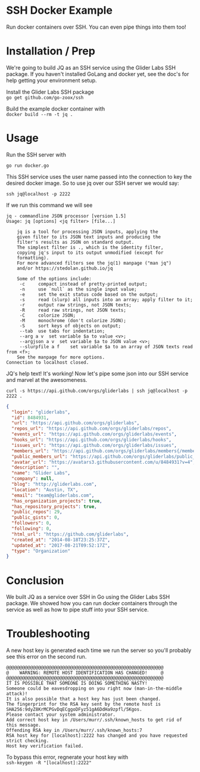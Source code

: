 # SSH Docker Example
Run docker containers over SSH.  You can even pipe things into them too!

# Installation / Prep
We're going to build JQ as an SSH service using the Glider Labs SSH package.  If you haven't installed GoLang and docker yet, see the doc's for help getting your environment setup.

Install the Glider Labs SSH package  
`go get github.com/go-zoox/ssh`

Build the example docker container with  
`docker build --rm -t jq .` 

# Usage
Run the SSH server with

`go run docker.go`  

This SSH service uses the user name passed into the connection to key the desired docker image.  So to use jq over our SSH server we would say:

`ssh jq@localhost -p 2222`  

If we run this command we will see

```
jq - commandline JSON processor [version 1.5]
Usage: jq [options] <jq filter> [file...]

	jq is a tool for processing JSON inputs, applying the
	given filter to its JSON text inputs and producing the
	filter's results as JSON on standard output.
	The simplest filter is ., which is the identity filter,
	copying jq's input to its output unmodified (except for
	formatting).
	For more advanced filters see the jq(1) manpage ("man jq")
	and/or https://stedolan.github.io/jq

	Some of the options include:
	 -c		compact instead of pretty-printed output;
	 -n		use `null` as the single input value;
	 -e		set the exit status code based on the output;
	 -s		read (slurp) all inputs into an array; apply filter to it;
	 -r		output raw strings, not JSON texts;
	 -R		read raw strings, not JSON texts;
	 -C		colorize JSON;
	 -M		monochrome (don't colorize JSON);
	 -S		sort keys of objects on output;
	 --tab	use tabs for indentation;
	 --arg a v	set variable $a to value <v>;
	 --argjson a v	set variable $a to JSON value <v>;
	 --slurpfile a f	set variable $a to an array of JSON texts read from <f>;
	See the manpage for more options.
Connection to localhost closed.
```

JQ's help text!  It's working!  Now let's pipe some json into our SSH service and marvel at the awesomeness.

`curl -s https://api.github.com/orgs/gliderlabs | ssh jq@localhost -p 2222 .`

```json
{
  "login": "gliderlabs",
  "id": 8484931,
  "url": "https://api.github.com/orgs/gliderlabs",
  "repos_url": "https://api.github.com/orgs/gliderlabs/repos",
  "events_url": "https://api.github.com/orgs/gliderlabs/events",
  "hooks_url": "https://api.github.com/orgs/gliderlabs/hooks",
  "issues_url": "https://api.github.com/orgs/gliderlabs/issues",
  "members_url": "https://api.github.com/orgs/gliderlabs/members{/member}",
  "public_members_url": "https://api.github.com/orgs/gliderlabs/public_members{/member}",
  "avatar_url": "https://avatars3.githubusercontent.com/u/8484931?v=4",
  "description": "",
  "name": "Glider Labs",
  "company": null,
  "blog": "http://gliderlabs.com",
  "location": "Austin, TX",
  "email": "team@gliderlabs.com",
  "has_organization_projects": true,
  "has_repository_projects": true,
  "public_repos": 29,
  "public_gists": 0,
  "followers": 0,
  "following": 0,
  "html_url": "https://github.com/gliderlabs",
  "created_at": "2014-08-18T23:25:37Z",
  "updated_at": "2017-08-21T09:52:17Z",
  "type": "Organization"
}
```

# Conclusion
We built JQ as a service over SSH in Go using the Glider Labs SSH package.  We showed how you can run docker containers through the service as well as how to pipe stuff into your SSH service.  


# Troubleshooting

A new host key is generated each time we run the server so you'll probably see this error on the second run.  
```
@@@@@@@@@@@@@@@@@@@@@@@@@@@@@@@@@@@@@@@@@@@@@@@@@@@@@@@@@@@
@    WARNING: REMOTE HOST IDENTIFICATION HAS CHANGED!     @
@@@@@@@@@@@@@@@@@@@@@@@@@@@@@@@@@@@@@@@@@@@@@@@@@@@@@@@@@@@
IT IS POSSIBLE THAT SOMEONE IS DOING SOMETHING NASTY!
Someone could be eavesdropping on you right now (man-in-the-middle attack)!
It is also possible that a host key has just been changed.
The fingerprint for the RSA key sent by the remote host is
SHA256:9dyZ8KrMCPGvDqECggoDFyz51gA6DdHa9zpfl/5Kgos.
Please contact your system administrator.
Add correct host key in /Users/murr/.ssh/known_hosts to get rid of this message.
Offending RSA key in /Users/murr/.ssh/known_hosts:7
RSA host key for [localhost]:2222 has changed and you have requested strict checking.
Host key verification failed.
```

To bypass this error, regnerate your host key with  
`ssh-keygen -R "[localhost]:2222"`
